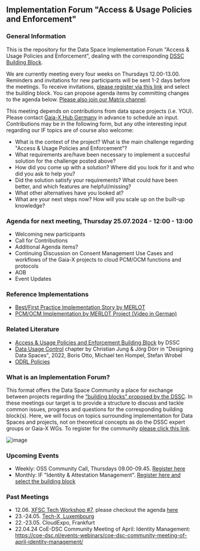 ## Implementation Forum  "Access & Usage Policies and Enforcement"

### General Information

This is the repository for the Data Space Implementation Forum  "Access & Usage Policies and Enforcement", dealing with the corresponding [DSSC Building Block](https://dssc.eu/space/BVE/357075567/Access+%26+Usage+Policies+Enforcement).

We are currently meeting every four weeks on Thursdays 12.00-13.00. Reminders and invitations for new participants will be sent 1-2 days before the meetings. To receive invitations, [please register via this link](https://forms.gle/CUDio2n6nGhgM94X6) and select the building block. You can propose agenda items by committing changes to the agenda below. [Please also join our Matrix channel](https://matrix.to/#/!PBADeZgSbpHlBoyEjE:matrix.org?via=matrix.org).

This meeting depends on contributions from data space projects (i.e. YOU). Please contact [Gaia-X Hub Germany](mailto:gaia-x-begleitforschung@acatech.de) in advance to schedule an input. Contributions may be in the following form, but any othe interesting input regarding our IF topics are of course also welcome:
  - What is the context of the project? What is the main challenge regarding  "Access & Usage Policies and Enforcement"?
  - What requirements are/have been necessary to implement a succesful solution for the challenge posted above?
  - How did you come up with a solution? Where did you look for it and who did you ask to help you?
  - Did the solution satisfy your requirements? What could have been better, and which features are helpful/missing?
  - What other alternatives have you looked at?
  - What are your next steps now? How will you scale up on the built-up knowledge?

### Agenda for next meeting, Thursday 25.07.2024 - 12:00 - 13:00
- Welcoming new participants
- Call for Contributions
- Additional Agenda items?
- Continuing Discussion on Consent Management Use Cases and workflows of the Gaia-X projects to cloud PCM/OCM functions and protocols
- AOB
- Event Updates

### Reference Implementations
- [Best/First Practice Implementation Story by MERLOT](https://data-space-wiki.notion.site/Digitale-Identit-ten-in-Datenr-umen-a0c9a6a2cf4b4851be4dd6909646d9a2?pvs=4)
- [PCM/OCM Implementation by MERLOT Project (Video in German)](https://www.youtube.com/watch?v=RX_pQPmdAMc)

### Related Literature
- [Access & Usage Policies and Enforcement Building Block](https://dssc.eu/space/BVE/357075567/Access+%26+Usage+Policies+Enforcement) by DSSC
- [Data Usage Control](https://link.springer.com/chapter/10.1007/978-3-030-93975-5_8) chapter by Christian Jung & Jörg Dörr in "Designing Data Spaces", 2022, Boris Otto, Michael ten Hompel, Stefan Wrobel
- [ODRL Policies](https://www.w3.org/TR/odrl-model/)

### What is an Implementation Forum?
This format offers the Data Space Community a place for exchange between projects regarding the [“building blocks” proposed by the DSSC](https://dssc.eu/space/BVE/357073899/Building+Block+Overview). In these meetings our target is to provide a structure to discuss and tackle common issues, progress and questions for the corresponding building block(s). Here, we will focus on topics surrounding implementation for Data Spaces and projects, not on theoretical concepts as do the DSSC expert groups or Gaia-X WGs. To register for the community [please click this link](https://forms.gle/CUDio2n6nGhgM94X6).

![image](https://github.com/gaia-x-hub-germany/if-data-sovereignty-and-trust/assets/63009802/292dfb4e-998e-4854-9c9e-a48d63b9cbcf)

### Upcoming Events
- Weekly: OSS Community Call, Thursdays 09.00-09.45. [Register here](https://list.gaia-x.eu/postorius/lists/)
- Monthly: IF "Identity & Attestation Management". [Register here and select the building block](https://forms.gle/XzizreXJpsr9qaFbA)

### Past Meetings

- 12.06. [XFSC Tech Workshop #7](https://www.gxfs.eu/xfsc-tech-workshop-7/), please checkout the agenda [here](https://www.linkedin.com/posts/andreas-weiss-eco_xfsc-gxfs-federation-activity-7206186361408663552-nQz9?utm_source=share&utm_medium=member_desktop)
- 23.-24.05. [Tech-X, Luxembourg](https://gaia-x.eu/tech-x-2024/)
- 22.-23.05. CloudExpo, Frankfurt
- 22.04.24 CoE-DSC Community Meeting of April: Identity Management: https://coe-dsc.nl/events-webinars/coe-dsc-community-meeting-of-april-identity-management/

